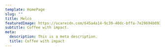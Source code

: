 ```yaml
---
template: HomePage
slug: ""
title: Melco
featuredImage: https://ucarecdn.com/645a4a14-9c39-40dc-bffa-7e29694b092b/
subtitle: Coffee with impact.
meta:
  description: This is a meta description.
  title: Coffee with impact
---
```



[](https://app.netlify.com/start/deploy?repository=https://github.com/thriveweb/yellowcake&stack=cms)